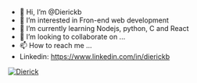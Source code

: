 - 👋 Hi, I’m @Dierickb
- 👀 I’m interested in Fron-end web development
- 🌱 I’m currently learning Nodejs, python, C and React
- 💞️ I’m looking to collaborate on ...
- 📫 How to reach me ...
- Linkedin: https://www.linkedin.com/in/dierickb

[![Dierick](https://img.shields.io/badge/Dierick-gray?style=flat&logo=Github&logoColor=White&link=https://github.com/Dierickb)](https://github.com/Dierickb)

<!---
Dierickb/Dierickb is a ✨ special ✨ repository because its `README.md` (this file) appears on your GitHub profile.
You can click the Preview link to take a look at your changes.
--->


